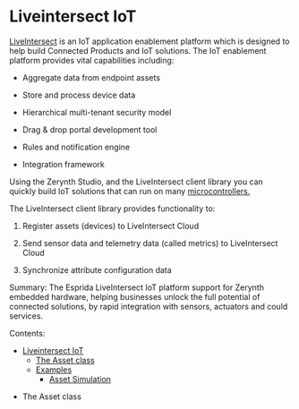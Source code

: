 # Liveintersect IoT

[LiveIntersect](https://esprida.com/platform/) is an IoT application enablement platform which is designed to help build Connected Products and IoT solutions.  The IoT enablement platform provides vital capabilities including:


* Aggregate data from endpoint assets


* Store and process device data


* Hierarchical multi-tenant security model


* Drag & drop portal development tool


* Rules and notification engine


* Integration framework

Using the Zerynth Studio, and the LiveIntersect client library you can quickly build IoT solutions that can run on many [microcontrollers.](https://www.zerynth.com/zerynth-supported-devices/)

The LiveIntersect client library provides functionality to:


1. Register assets (devices) to LiveIntersect Cloud


2. Send sensor data and telemetry data (called metrics) to LiveIntersect Cloud


3. Synchronize attribute configuration data

Summary:
The Esprida LiveIntersect IoT platform support for Zerynth embedded hardware, helping businesses unlock the full potential of connected solutions, by rapid integration with sensors, actuators and could services.


Contents:

-   [Liveintersect  IoT](https://docs.zerynth.com/latest/official/lib.liveintersect.iot/docs/index.html)
    -   [The Asset class](https://docs.zerynth.com/latest/official/lib.liveintersect.iot/docs/official_lib.liveintersect.iot_iot.html)
    -   [Examples](https://docs.zerynth.com/latest/official/lib.liveintersect.iot/examples/examples.html)
        -   [Asset Simulation](https://docs.zerynth.com/latest/official/lib.liveintersect.iot/examples/examples.html#asset-simulation)
* The Asset class
<!--stackedit_data:
eyJoaXN0b3J5IjpbNzE5Njg1MTIsNDA0MjQwNDk1XX0=
-->